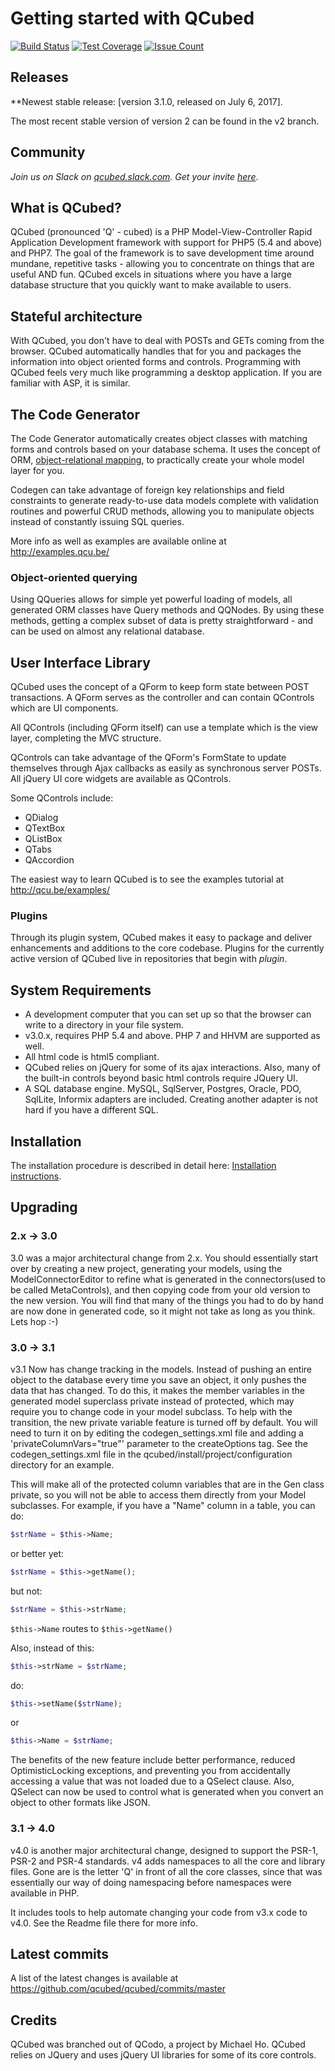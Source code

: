 # Getting started with QCubed

[![Build Status](https://travis-ci.org/qcubed/framework.png?branch=master)](https://travis-ci.org/qcubed/framework)
[![Test Coverage](https://codeclimate.com/github/qcubed/framework/badges/coverage.svg)](https://codeclimate.com/github/qcubed/framework/coverage)
[![Issue Count](https://codeclimate.com/github/qcubed/framework/badges/issue_count.svg)](https://codeclimate.com/github/qcubed/framework)

## Releases
**Newest stable release: [version 3.1.0, released on July 6, 2017].

The most recent stable version of version 2 can be found in the v2 branch.

## Community

*Join us on Slack on [qcubed.slack.com](http://qcubed.slack.com). Get your invite [here](https://docs.google.com/forms/d/e/1FAIpQLSe0YTPSbTIFdwyVMS1VqxPK6CnfOlOVJ6Q4OfO-im2IIem5NA/viewform)*. 

## What is QCubed?

QCubed (pronounced 'Q' - cubed) is a PHP Model-View-Controller Rapid Application Development framework with support for PHP5 (5.4 and above) and PHP7. The goal of the framework is to save development time around mundane, repetitive tasks - allowing you to concentrate on things that are useful AND fun. QCubed excels in situations where you have a large database structure that you quickly want to make available to users.

## Stateful architecture

With QCubed, you don't have to deal with POSTs and GETs coming from the browser. QCubed automatically handles that for you and packages the information into object oriented forms and controls. Programming with QCubed feels very much like programming a desktop application. If you are familiar with ASP, it is similar.

## The Code Generator

The Code Generator automatically creates object classes with matching forms and controls based on your database schema. It uses the concept of ORM, [object-relational mapping](http://en.wikipedia.org/wiki/Object-relational_mapping), to practically create your whole model layer for you.

Codegen can take advantage of foreign key relationships and field constraints to generate ready-to-use data models complete with validation routines and powerful CRUD methods, allowing you to manipulate objects instead of constantly issuing SQL queries.

More info as well as examples are available online at <http://examples.qcu.be/>

### Object-oriented querying

Using QQueries allows for simple yet powerful loading of models, all generated ORM classes have Query methods and QQNodes. By using these methods, getting a complex subset of data is pretty straightforward - and can be used on almost any relational database.

## User Interface Library

QCubed uses the concept of a QForm to keep form state between POST transactions. A QForm serves as the controller and can contain QControls which are UI components.

All QControls (including QForm itself) can use a template which is the view layer, completing the MVC structure.

QControls can take advantage of the QForm's FormState to update themselves through Ajax callbacks as easily as synchronous server POSTs. All jQuery UI core widgets are available as QControls.

Some QControls include:
- QDialog
- QTextBox
- QListBox
- QTabs
- QAccordion

The easiest way to learn QCubed is to see the examples tutorial at <http://qcu.be/examples/>

### Plugins

Through its plugin system, QCubed makes it easy to package and deliver enhancements and additions to the core codebase. Plugins for the currently active version of QCubed live in repositories that begin with _plugin_. 

## System Requirements
* A development computer that you can set up so that the browser can write to a directory in your file system.
* v3.0.x, requires PHP 5.4 and above. PHP 7 and HHVM are supported as well.
* All html code is html5 compliant.
* QCubed relies on jQuery for some of its ajax interactions. Also, many of the built-in controls beyond basic html controls require JQuery UI.
* A SQL database engine. MySQL, SqlServer, Postgres, Oracle, PDO, SqlLite, Informix adapters are included. Creating another adapter is not hard if you have a different SQL.

## Installation

The installation procedure is described in detail here: [Installation instructions](https://github.com/qcubed/qcubed/blob/master/INSTALL.md "Installation instructions").

## Upgrading
### 2.x -> 3.0
3.0 was a major architectural change from 2.x. You should essentially start over by creating a new project, 
generating your models, using the ModelConnectorEditor to refine what is generated in the connectors(used to be called MetaControls),
and then copying code from your old version to the new version. You will find that many of the things you had to do
by hand are now done in generated code, so it might not take as long as you think. Lets hop :-)

### 3.0 -> 3.1
v3.1 Now has change tracking in the models. Instead of pushing an entire object to the database
every time you save an object, it only pushes the data that has changed. To do this, it makes the member variables
in the generated model superclass private instead of protected, which may require you to change code in your
model subclass. To help with the transition, the new private variable feature is turned off by default. You will
need to turn it on by editing the codegen_settings.xml file and adding a 'privateColumnVars="true"' parameter to the createOptions tag.
See the codegen_settings.xml file in the qcubed/install/project/configuration directory for an example.

This will make all of the protected column variables that are in the Gen class private, so you will not be able to access them
directly from your Model subclasses. For example, if you have a "Name" column in a table, you can do:
 ```php
 $strName = $this->Name;
 ```
 or better yet:
```php
$strName = $this->getName();
```
but not:
```php
$strName = $this->strName;
```

```$this->Name``` routes to ```$this->getName()```

Also, instead of this:
```php
$this->strName = $strName;
```

do:
```php
$this->setName($strName);
```
or
```php
$this->Name = $strName;
```

The benefits of the new feature include better performance, reduced OptimisticLocking exceptions, and preventing you from accidentally
accessing a value that was not loaded due to a QSelect clause. Also, QSelect can
now be used to control what is generated when you convert an object to other
formats like JSON.

### 3.1 -> 4.0
v4.0 is another major architectural change, designed to support the PSR-1, PSR-2 and PSR-4 standards. v4 adds 
namespaces to all the core and library files. Gone are is the letter 'Q' in front of all the core classes, since
that was essentially our way of doing namespacing before namespaces were available in PHP. 

It includes tools to help automate changing your code from v3.x code to v4.0. See the Readme file there for
more info.


## Latest commits

A list of the latest changes is available at https://github.com/qcubed/qcubed/commits/master

## Credits

QCubed was branched out of QCodo, a project by Michael Ho. QCubed relies on JQuery and uses jQuery UI libraries for some of its core controls.

